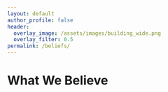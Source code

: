 ```yaml
---
layout: default
author_profile: false
header:
  overlay_image: /assets/images/building_wide.png
  overlay_filter: 0.5
permalink: /beliefs/
---
```


<h1>What We Believe</h1>